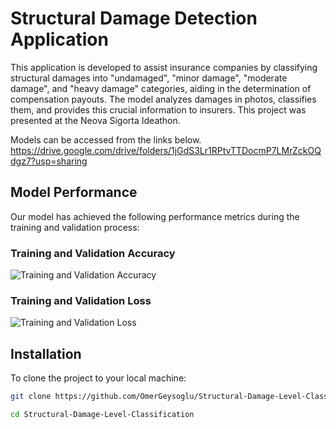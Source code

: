 # Structural Damage Detection Application

This application is developed to assist insurance companies by classifying structural damages into "undamaged", "minor damage", "moderate damage", and "heavy damage" categories, aiding in the determination of compensation payouts. The model analyzes damages in photos, classifies them, and provides this crucial information to insurers. This project was presented at the Neova Sigorta Ideathon.

Models can be accessed from the links below.
https://drive.google.com/drive/folders/1jGdS3Lr1RPtvTTDocmP7LMrZckOQdgz7?usp=sharing

## Model Performance

Our model has achieved the following performance metrics during the training and validation process:

### Training and Validation Accuracy

![Training and Validation Accuracy](images/accuracy_graph.jpg)

### Training and Validation Loss

![Training and Validation Loss](images/loss_graph.jpg)

## Installation

To clone the project to your local machine:
```bash
git clone https://github.com/OmerGeysoglu/Structural-Damage-Level-Classification

cd Structural-Damage-Level-Classification
